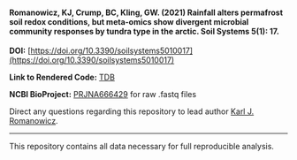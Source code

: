 #### Romanowicz, KJ, Crump, BC, Kling, GW. (2021) Rainfall alters permafrost soil redox conditions, but meta-omics show divergent microbial community responses by tundra type in the arctic. Soil Systems 5(1): 17.

**DOI:** [https://doi.org/10.3390/soilsystems5010017](https://doi.org/10.3390/soilsystems5010017)

**Link to Rendered Code:** [TDB]()

**NCBI BioProject:** [PRJNA666429](https://www.ncbi.nlm.nih.gov/bioproject/?term=PRJNA666429) for raw .fastq files

Direct any questions regarding this repository to lead author [Karl J. Romanowicz](mailto:kjromano@umich.edu).

____________________________________________________________

This repository contains all data necessary for full reproducible analysis.
